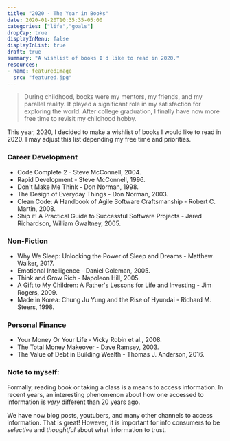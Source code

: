 ```yaml
---
title: "2020 - The Year in Books"
date: 2020-01-20T10:35:35-05:00
categories: ["life","goals"]
dropCap: true
displayInMenu: false
displayInList: true
draft: true
summary: "A wishlist of books I'd like to read in 2020."
resources:
- name: featuredImage
  src: "featured.jpg"
---
```


> During childhood, books were my mentors, my friends, and my parallel reality. It played a significant role in my satisfaction for exploring the world. After college graduation, I finally have now more free time to revisit my childhood hobby.

This year, 2020, I decided to make a wishlist of books I would like to read in 2020. I may adjust this list depending my free time and priorities.

### Career Development
* Code Complete 2 -  <span class="author">Steve McConnell, 2004.</span>
* Rapid Development - <span class="author">Steve McConnell, 1996.</span>
* Don't Make Me Think -  <span class="author">Don Norman, 1998.</span>
* The Design of Everyday Things - <span class="author">Don Norman, 2003.</span>
* Clean Code: A Handbook of Agile Software Craftsmanship -  <span class="author">Robert C. Martin, 2008.</span>
* Ship it! A Practical Guide to Successful Software Projects - <span class="author">Jared Richardson, William Gwaltney, 2005</span>.

### Non-Fiction
* Why We Sleep: Unlocking the Power of Sleep and Dreams - <span class="author"> Matthew Walker, 2017.</span>
* Emotional Intelligence - <span class="author">Daniel Goleman, 2005.</span>
* Think and Grow Rich - <span class="author">Napoleon Hill, 2005. </span>
* A Gift to My Children: A Father's Lessons for Life and Investing - <span class="author">Jim Rogers, 2009.</span>
* Made in Korea: Chung Ju Yung and the Rise of Hyundai - <span class="author">Richard M. Steers, 1998.</span>

### Personal Finance
* Your Money Or Your Life - <span class="author">Vicky Robin et al., 2008.</span>
* The Total Money Makeover - <span class="author">Dave Ramsey, 2003.</span>
* The Value of Debt in Building Wealth - <span class="author">Thomas J. Anderson, 2016.</span>


### Note to myself:
Formally, reading book or taking a class is a means to access information.
In recent years, an interesting phenomenon about how one accessed to information is *very* different than 20 years ago. 

We have now blog posts, youtubers, and many other channels to access information. That is great! However, it is important for info consumers to be *selective* and *thoughtful* about what information to trust.
